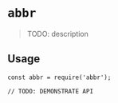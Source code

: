 # `abbr`

> TODO: description

## Usage

```
const abbr = require('abbr');

// TODO: DEMONSTRATE API
```
